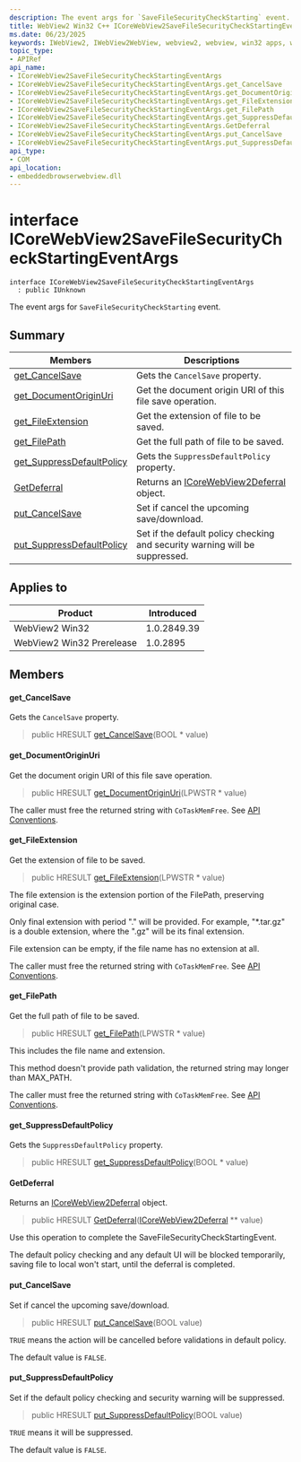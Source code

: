 ```yaml
---
description: The event args for `SaveFileSecurityCheckStarting` event.
title: WebView2 Win32 C++ ICoreWebView2SaveFileSecurityCheckStartingEventArgs
ms.date: 06/23/2025
keywords: IWebView2, IWebView2WebView, webview2, webview, win32 apps, win32, edge, ICoreWebView2, ICoreWebView2Controller, browser control, edge html, ICoreWebView2SaveFileSecurityCheckStartingEventArgs
topic_type: 
- APIRef
api_name:
- ICoreWebView2SaveFileSecurityCheckStartingEventArgs
- ICoreWebView2SaveFileSecurityCheckStartingEventArgs.get_CancelSave
- ICoreWebView2SaveFileSecurityCheckStartingEventArgs.get_DocumentOriginUri
- ICoreWebView2SaveFileSecurityCheckStartingEventArgs.get_FileExtension
- ICoreWebView2SaveFileSecurityCheckStartingEventArgs.get_FilePath
- ICoreWebView2SaveFileSecurityCheckStartingEventArgs.get_SuppressDefaultPolicy
- ICoreWebView2SaveFileSecurityCheckStartingEventArgs.GetDeferral
- ICoreWebView2SaveFileSecurityCheckStartingEventArgs.put_CancelSave
- ICoreWebView2SaveFileSecurityCheckStartingEventArgs.put_SuppressDefaultPolicy
api_type:
- COM
api_location:
- embeddedbrowserwebview.dll
---
```


# interface ICoreWebView2SaveFileSecurityCheckStartingEventArgs

```
interface ICoreWebView2SaveFileSecurityCheckStartingEventArgs
  : public IUnknown
```

The event args for `SaveFileSecurityCheckStarting` event.

## Summary

 Members                        | Descriptions
--------------------------------|---------------------------------------------
[get_CancelSave](#get_cancelsave) | Gets the `CancelSave` property.
[get_DocumentOriginUri](#get_documentoriginuri) | Get the document origin URI of this file save operation.
[get_FileExtension](#get_fileextension) | Get the extension of file to be saved.
[get_FilePath](#get_filepath) | Get the full path of file to be saved.
[get_SuppressDefaultPolicy](#get_suppressdefaultpolicy) | Gets the `SuppressDefaultPolicy` property.
[GetDeferral](#getdeferral) | Returns an [ICoreWebView2Deferral](icorewebview2deferral.md#icorewebview2deferral) object.
[put_CancelSave](#put_cancelsave) | Set if cancel the upcoming save/download.
[put_SuppressDefaultPolicy](#put_suppressdefaultpolicy) | Set if the default policy checking and security warning will be suppressed.

## Applies to

Product                         | Introduced
--------------------------------|---------------------------------------------
WebView2 Win32            |    1.0.2849.39
WebView2 Win32 Prerelease |    1.0.2895

## Members

#### get_CancelSave

Gets the `CancelSave` property.

> public HRESULT [get_CancelSave](#get_cancelsave)(BOOL * value)

#### get_DocumentOriginUri

Get the document origin URI of this file save operation.

> public HRESULT [get_DocumentOriginUri](#get_documentoriginuri)(LPWSTR * value)

The caller must free the returned string with `CoTaskMemFree`. See [API Conventions](/microsoft-edge/webview2/concepts/win32-api-conventions#strings).

#### get_FileExtension

Get the extension of file to be saved.

> public HRESULT [get_FileExtension](#get_fileextension)(LPWSTR * value)

The file extension is the extension portion of the FilePath, preserving original case.

Only final extension with period "." will be provided. For example, "*.tar.gz" is a double extension, where the ".gz" will be its final extension.

File extension can be empty, if the file name has no extension at all.

The caller must free the returned string with `CoTaskMemFree`. See [API Conventions](/microsoft-edge/webview2/concepts/win32-api-conventions#strings).

#### get_FilePath

Get the full path of file to be saved.

> public HRESULT [get_FilePath](#get_filepath)(LPWSTR * value)

This includes the file name and extension.

This method doesn't provide path validation, the returned string may longer than MAX_PATH.

The caller must free the returned string with `CoTaskMemFree`. See [API Conventions](/microsoft-edge/webview2/concepts/win32-api-conventions#strings).

#### get_SuppressDefaultPolicy

Gets the `SuppressDefaultPolicy` property.

> public HRESULT [get_SuppressDefaultPolicy](#get_suppressdefaultpolicy)(BOOL * value)

#### GetDeferral

Returns an [ICoreWebView2Deferral](icorewebview2deferral.md#icorewebview2deferral) object.

> public HRESULT [GetDeferral](#getdeferral)([ICoreWebView2Deferral](icorewebview2deferral.md#icorewebview2deferral) ** value)

Use this operation to complete the SaveFileSecurityCheckStartingEvent.

The default policy checking and any default UI will be blocked temporarily, saving file to local won't start, until the deferral is completed.

#### put_CancelSave

Set if cancel the upcoming save/download.

> public HRESULT [put_CancelSave](#put_cancelsave)(BOOL value)

`TRUE` means the action will be cancelled before validations in default policy.

The default value is `FALSE`.

#### put_SuppressDefaultPolicy

Set if the default policy checking and security warning will be suppressed.

> public HRESULT [put_SuppressDefaultPolicy](#put_suppressdefaultpolicy)(BOOL value)

`TRUE` means it will be suppressed.

The default value is `FALSE`.

